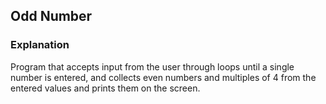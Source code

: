 ## Odd Number
### Explanation
Program that accepts input from the user through loops until a single number is entered, and collects even numbers and multiples of 4 from the entered values ​​and prints them on the screen.
